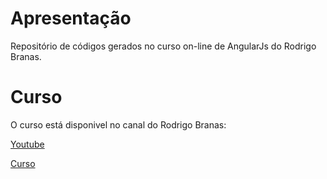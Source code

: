 # Apresentação

Repositório de códigos gerados no curso on-line de AngularJs do Rodrigo Branas.

# Curso

O curso está disponivel no canal do Rodrigo Branas:

[Youtube](https://www.youtube.com/channel/UCkqOofjb7nl6V8vXrIbGtiQ)

[Curso](https://www.youtube.com/watch?v=_y7rKxqPoyg&list=PLQCmSnNFVYnTD5p2fR4EXmtlR6jQJMbPb&index=1)
